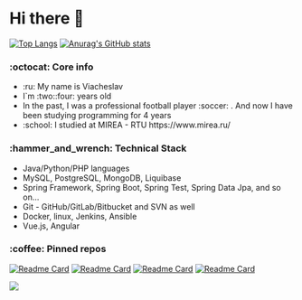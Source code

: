 <h1> Hi there 👋 </h1>

[![Top Langs](https://github-readme-stats.vercel.app/api/top-langs/?username=Slavko13&layout=compact)](https://github.com/anuraghazra/github-readme-stats)
[![Anurag's GitHub stats](https://github-readme-stats.vercel.app/api?username=Slavko13)](https://github.com/anuraghazra/github-readme-stats)
  


<h3> :octocat: Core info </h3>
<ul> 
  <li>  :ru: My name is Viacheslav </li>
  <li> I`m :two::four: years old </li>
  <li> In the past, I was a professional football player :soccer: . And now I have been studying programming for 4 years </li>
  <li> :school: I studied at MIREA - RTU https://www.mirea.ru/ 
</ul>

<h3> :hammer_and_wrench: Technical Stack </h3>

<ul> 
  <li>  Java/Python/PHP languages </li>
  <li> MySQL, PostgreSQL, MongoDB, Liquibase </li>
  <li> Spring Framework, Spring Boot, Spring Test, Spring Data Jpa, and so on... </li>
  <li> Git - GitHub/GitLab/Bitbucket and SVN as well </li>
  <li> Docker, linux, Jenkins, Ansible</li>
  <li> Vue.js, Angular </li>
</ul>
 
  <h3> :coffee: Pinned repos </h3>
  
  [![Readme Card](https://github-readme-stats.vercel.app/api/pin/?username=Slavko13&repo=stats-helper)](https://github.com/Slavko13/streamers)
  [![Readme Card](https://github-readme-stats.vercel.app/api/pin/?username=Slavko13&repo=converter-valute)](https://github.com/Slavko13/converter-valute)
  [![Readme Card](https://github-readme-stats.vercel.app/api/pin/?username=Slavko13&repo=VkBoT)](https://github.com/Slavko13/VkBoT)
   [![Readme Card](https://github-readme-stats.vercel.app/api/pin/?username=Slavko13&repo=countries-microservices)](https://github.com/Slavko13/countries-microservices)
  
  
  
  ![](https://komarev.com/ghpvc/?username=Slavko13&style=flat-square&color=yellow)


